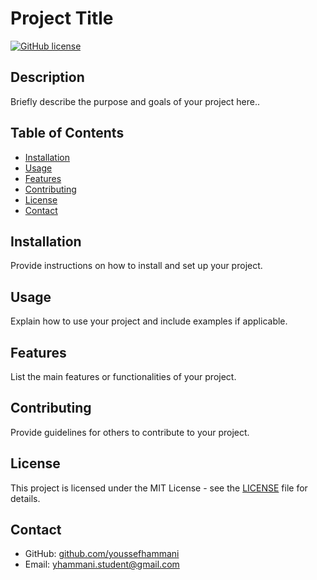 # Project Title

[![GitHub license](https://img.shields.io/badge/license-MIT-blue.svg)](https://github.com/username/repo/blob/main/LICENSE)

## Description

Briefly describe the purpose and goals of your project here..

## Table of Contents

- [Installation](#installation)
- [Usage](#usage)
- [Features](#features)
- [Contributing](#contributing)
- [License](#license)
- [Contact](#contact)

## Installation

Provide instructions on how to install and set up your project.

## Usage

Explain how to use your project and include examples if applicable.

## Features

List the main features or functionalities of your project.

## Contributing

Provide guidelines for others to contribute to your project.

## License

This project is licensed under the MIT License - see the [LICENSE](LICENSE) file for details.

## Contact

- GitHub: [github.com/youssefhammani](https://github.com/youssefhammani)
- Email: yhammani.student@gmail.com
